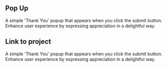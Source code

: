 ## Pop Up
A simple 'Thank You' popup that appears when you click the submit button. Enhance user experience by expressing appreciation in a delightful way.

## Link to project
A simple 'Thank You' popup that appears when you click the submit button. Enhance user experience by expressing appreciation in a delightful way.
